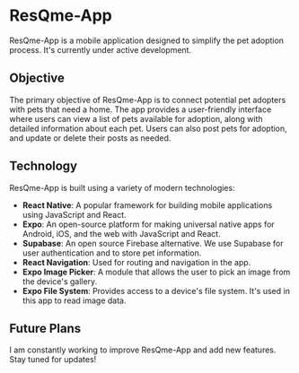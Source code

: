 # ResQme-App

ResQme-App is a mobile application designed to simplify the pet adoption process. It's currently under active development.

## Objective

The primary objective of ResQme-App is to connect potential pet adopters with pets that need a home. The app provides a user-friendly interface where users can view a list of pets available for adoption, along with detailed information about each pet. Users can also post pets for adoption, and update or delete their posts as needed.

## Technology

ResQme-App is built using a variety of modern technologies:

- **React Native**: A popular framework for building mobile applications using JavaScript and React.
- **Expo**: An open-source platform for making universal native apps for Android, iOS, and the web with JavaScript and React.
- **Supabase**: An open source Firebase alternative. We use Supabase for user authentication and to store pet information.
- **React Navigation**: Used for routing and navigation in the app.
- **Expo Image Picker**: A module that allows the user to pick an image from the device's gallery.
- **Expo File System**: Provides access to a device's file system. It's used in this app to read image data.

## Future Plans

I am constantly working to improve ResQme-App and add new features. Stay tuned for updates!

